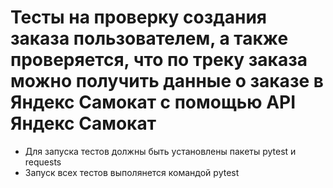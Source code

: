 ﻿# Тесты на проверку создания заказа пользователем, а также проверяется, что по треку заказа можно получить данные о заказе в Яндекс Самокат с помощью API Яндекс Самокат
- Для запуска тестов должны быть установлены пакеты pytest и requests
- Запуск всех тестов выполянется командой pytest